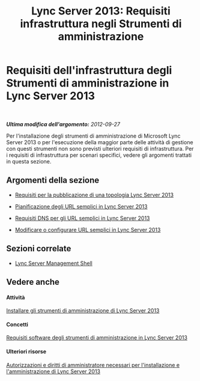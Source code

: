 ﻿---
title: "Lync Server 2013: Requisiti infrastruttura negli Strumenti di amministrazione"
TOCTitle: "Lync Server 2013: Requisiti infrastruttura negli Strumenti di amministrazione"
ms:assetid: aa039d01-e721-455f-94c4-076a3aac38bd
ms:mtpsurl: https://technet.microsoft.com/it-it/library/Gg195766(v=OCS.15)
ms:contentKeyID: 49301609
ms.date: 08/24/2015
mtps_version: v=OCS.15
ms.translationtype: HT
---

# Requisiti dell'infrastruttura degli Strumenti di amministrazione in Lync Server 2013

 

_**Ultima modifica dell'argomento:** 2012-09-27_

Per l'installazione degli strumenti di amministrazione di Microsoft Lync Server 2013 o per l'esecuzione della maggior parte delle attività di gestione con questi strumenti non sono previsti ulteriori requisiti di infrastruttura. Per i requisiti di infrastruttura per scenari specifici, vedere gli argomenti trattati in questa sezione.

## Argomenti della sezione

  - [Requisiti per la pubblicazione di una topologia Lync Server 2013](lync-server-2013-requirements-to-publish-a-topology.md)

  - [Pianificazione degli URL semplici in Lync Server 2013](lync-server-2013-planning-for-simple-urls.md)

  - [Requisiti DNS per gli URL semplici in Lync Server 2013](lync-server-2013-dns-requirements-for-simple-urls.md)

  - [Modificare o configurare URL semplici in Lync Server 2013](lync-server-2013-edit-or-configure-simple-urls.md)

## Sezioni correlate

  - [Lync Server Management Shell](lync-server-2013-lync-server-management-shell.md)

## Vedere anche

#### Attività

[Installare gli strumenti di amministrazione di Lync Server 2013](lync-server-2013-install-lync-server-administrative-tools.md)  

#### Concetti

[Requisiti software degli strumenti di amministrazione in Lync Server 2013](lync-server-2013-administrative-tools-software-requirements.md)  

#### Ulteriori risorse

[Autorizzazioni e diritti di amministratore necessari per l'installazione e l'amministrazione di Lync Server 2013](lync-server-2013-administrator-rights-and-permissions-required-for-setup-and-administration.md)

